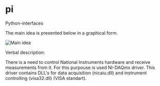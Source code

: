 # pi
Python-interfaces

The main idea is presented below in a graphical form.

![Main idea](http://i.piccy.info/i9/b1b027787a87172bcd3d364a94149f52/1552470926/11277/1307025/mainIdeaScreenV2.png)

Verbal description:

There is a need to control National Instruments hardware and receive measurements from it. For this purpouse is used NI-DAQmx driver. This driver contains DLL's for data acquisition (nicaiu.dll) and instrument controlling (visa32.dll) (VISA standart).
